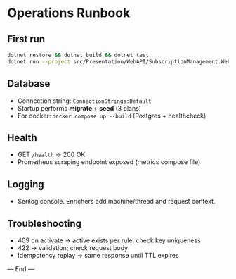 # Operations Runbook

## First run
```bash
dotnet restore && dotnet build && dotnet test
dotnet run --project src/Presentation/WebAPI/SubscriptionManagement.WebAPI.csproj
```

## Database
- Connection string: `ConnectionStrings:Default`
- Startup performs **migrate + seed** (3 plans)
- For docker: `docker compose up --build` (Postgres + healthcheck)

## Health
- GET `/health` → 200 OK
- Prometheus scraping endpoint exposed (metrics compose file)

## Logging
- Serilog console. Enrichers add machine/thread and request context.

## Troubleshooting
- 409 on activate → active exists per rule; check key uniqueness
- 422 → validation; check request body
- Idempotency replay → same response until TTL expires

— End —
